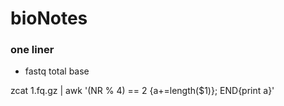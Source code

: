 # bioNotes

### one liner

- fastq total base

zcat 1.fq.gz | awk '(NR % 4) == 2 {a+=length($1)}; END{print a}'
